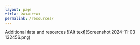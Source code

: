 ```yaml
---
layout: page
title: Resources
permalink: /resources/
---
```

Additional data and resources
![Alt text](Screenshot 2024-11-03 132456.png)

